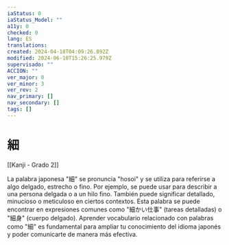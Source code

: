 ```yaml
---
iaStatus: 0
iaStatus_Model: ""
a11y: 0
checked: 0
lang: ES
translations: 
created: 2024-04-18T04:09:26.892Z
modified: 2024-06-10T15:26:25.979Z
supervisado: ""
ACCION: ""
ver_major: 0
ver_minor: 3
ver_rev: 2
nav_primary: []
nav_secondary: []
tags: []
---
```

# 細

[[Kanji - Grado 2]]

La palabra japonesa "細" se pronuncia "hosoi" y se utiliza para referirse a algo delgado, estrecho o fino. Por ejemplo, se puede usar para describir a una persona delgada o a un hilo fino. También puede significar detallado, minucioso o meticuloso en ciertos contextos. Esta palabra se puede encontrar en expresiones comunes como "細かい仕事" (tareas detalladas) o "細身" (cuerpo delgado). Aprender vocabulario relacionado con palabras como "細" es fundamental para ampliar tu conocimiento del idioma japonés y poder comunicarte de manera más efectiva.
